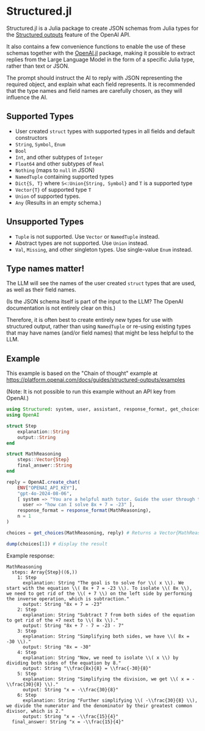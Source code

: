 # Structured.jl

Structured.jl is a Julia package to create JSON schemas from Julia types for the [Structured outputs](https://platform.openai.com/docs/guides/structured-outputs/structured-outputs) feature of the OpenAI API.

It also contains a few convenience functions to enable the use of these schemas together with the [OpenAI.jl](https://github.com/JuliaML/OpenAI.jl) package,
making it possible to extract replies from the Large Language Model in the form of a specific Julia type, rather than text or JSON.

The prompt should instruct the AI to reply with JSON representing the required object, and explain what
each field represents. It is recommended that the type names and field names are carefully chosen, 
as they will influence the AI.

## Supported Types

- User created `struct` types with supported types in all fields and default constructors
- `String`, `Symbol`, `Enum`
- `Bool`
- `Int`, and other subtypes of `Integer`
- `Float64` and other subtypes of `Real`
- `Nothing` (maps to `null` in JSON)
- `NamedTuple` containing supported types
- `Dict{S, T}` where `S<:Union{String, Symbol}` and `T` is a supported type
- `Vector{T}` of supported type `T`
- `Union` of supported types.
- `Any` (Results in an empty schema.)

## Unsupported Types

- `Tuple` is not supported. Use `Vector` or `NamedTuple` instead.
- Abstract types are not supported. Use `Union` instead.
- `Val`, `Missing`, and other singleton types. Use single-value `Enum` instead.

## Type names matter!

The LLM will see the names of the user created `struct` types that are used, as well as their field names.

(Is the JSON schema itself is part of the input to the LLM? The OpenAI documentation is not entirely clear on this.)

Therefore, it is often best to create entirely new types for use with structured output, rather than using `NamedTuple` or 
re-using existing types that may have names (and/or field names) that might be less helpful to the LLM.

## Example

This example is based on the "Chain of thought" example at https://platform.openai.com/docs/guides/structured-outputs/examples

(Note: It is not possible to run this example without an API key from OpenAI.)

```julia
using Structured: system, user, assistant, response_format, get_choices
using OpenAI

struct Step
    explanation::String
    output::String
end

struct MathReasoning
    steps::Vector{Step}
    final_answer::String
end

reply = OpenAI.create_chat(
    ENV["OPENAI_API_KEY"],
    "gpt-4o-2024-08-06",
    [ system => "You are a helpful math tutor. Guide the user through the solution step by step.",
      user => "how can I solve 8x + 7 = -23" ],
    response_format = response_format(MathReasoning),
    n = 1
)

choices = get_choices(MathReasoning, reply) # Returns a Vector{MathReasoning} of length n

dump(choices[1]) # display the result
```

Example response:
```
MathReasoning
  steps: Array{Step}((6,))
    1: Step
      explanation: String "The goal is to solve for \\( x \\). We start with the equation \\( 8x + 7 = -23 \\). To isolate \\( 8x \\), we need to get rid of the \\( + 7 \\) on the left side by performing the inverse operation, which is subtraction."
      output: String "8x + 7 = -23"
    2: Step
      explanation: String "Subtract 7 from both sides of the equation to get rid of the +7 next to \\( 8x \\)."
      output: String "8x + 7 - 7 = -23 - 7"
    3: Step
      explanation: String "Simplifying both sides, we have \\( 8x = -30 \\)."
      output: String "8x = -30"
    4: Step
      explanation: String "Now, we need to isolate \\( x \\) by dividing both sides of the equation by 8."
      output: String "\\frac{8x}{8} = \\frac{-30}{8}"
    5: Step
      explanation: String "Simplifying the division, we get \\( x = -\\frac{30}{8} \\)."
      output: String "x = -\\frac{30}{8}"
    6: Step
      explanation: String "Further simplifying \\( -\\frac{30}{8} \\), we divide the numerator and the denominator by their greatest common divisor, which is 2."
      output: String "x = -\\frac{15}{4}"
  final_answer: String "x = -\\frac{15}{4}"
```